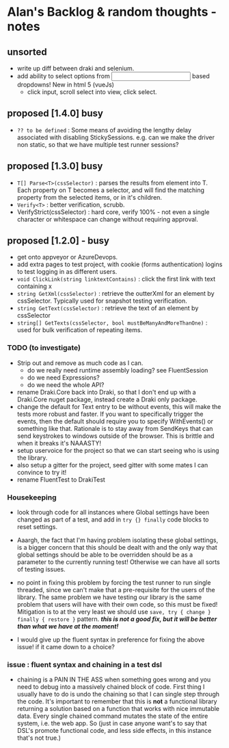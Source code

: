 # Alan's Backlog & random thoughts - notes

## unsorted

- write up diff between draki and selenium.
- add ability to select options from <Input> based dropdowns! New in html 5 (vueJs)
	- click input, scroll select into view, click select.

## proposed [1.4.0] busy

- `?? to be defined` : Some means of avoiding the lengthy delay associated with disabling StickySessions. e.g. can we make the driver non static, so that we have multiple test runner sessions?

## proposed [1.3.0] busy

- `T[] Parse<T>(cssSelector)` : parses the results from element into T. Each property on T becomes a selector, and will find the matching property from the selected items, or in it's children.
- `Verify<T>` : better verification, scrubb.
- VerifyStrict(cssSelector) : hard core, verify 100% - not even a single character or whitespace can change without requiring approval.

## proposed [1.2.0] - busy

- get onto appveyor or AzureDevops.
- add extra pages to test project, with cookie (forms authentication) logins to test logging in as different users.
- `void ClickLink(string linktextContains)` : click the first link with text containing x
- `string GetXml(cssSelector)` : retrieve the outterXml for an element by cssSelector. Typically used for snapshot testing verification.
- `string GetText(cssSelector)` : retrieve the text of an element by cssSelector
- `string[] GetTexts(cssSelector, bool mustBeManyAndMoreThanOne)` : used for bulk verification of repeating items.

### TODO (to investigate)

* Strip out and remove as much code as I can.
  - do we really need runtime assembly loading? see FluentSession
  - do we need Expressions?
  - do we need the whole API?
* rename Draki.Core back into Draki, so that I don't end up with a Draki.Core nuget package, instead create a Draki only package.
* change the default for Text entry to be without events, this will make the tests more robust and faster. If you want to specifically trigger the events, then the default should require you to specify WithEvents() or something like that. Rationale is to stay away from SendKeys that can send keystrokes to windows outside of the browser. This is brittle and when it breaks it's NAAASTY!
* setup uservoice for the project so that we can start seeing who is using the library.
* also setup a gitter for the project, seed gitter with some mates I can convince to try it!
* rename FluentTest to DrakiTest

### Housekeeping

* look through code for all instances where Global settings have been changed as part of a test, and add in `try {} finally` code blocks to reset settings. 

* Aaargh, the fact that I'm having problem isolating these global settings, is a bigger concern that this should be dealt with and the only way that global settings should be able to be overridden should be as a parameter to the currently running test! Otherwise we can have all sorts of testing issues.
* no point in fixing this problem by forcing the test runner to run single threaded, since we can't make that a pre-requisite for the users of the library. The same problem we have testing our library is the same problem that users will have with their own code, so this must be fixed! Mitigation is to at the very least we should use `save, try { change } finally { restore }` pattern. ***this is not a good fix, but it will be better than what we have at the moment!*** 
* I would give up the fluent syntax in preference for fixing the above issue! if it came down to a choice?

### issue : fluent syntax and chaining in a test dsl

* chaining is a PAIN IN THE ASS when something goes wrong and you need to debug into a massively chained block of code. First thing I usually have to do is undo the chaining so that I can single step through the code. It's important to remember that this is **not** a functional library returning a solution based on a function that works with nice immutable data. Every single chained command mutates the state of the entire system, i.e. the web app. So (just in case anyone want's to say that DSL's promote functional code, and less side effects, in this instance that's not true.)
